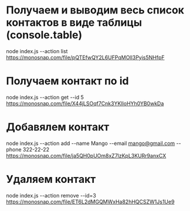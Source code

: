 # Получаем и выводим весь список контактов в виде таблицы (console.table)
node index.js --action list
https://monosnap.com/file/pQTEfwQY2L6UFPqMOlI3Pyis5NHfpF

# Получаем контакт по id
node index.js --action get --id 5
https://monosnap.com/file/X44jLSOqf7Cnk3YKlIoHYh0YB0wkDa

# Добавялем контакт
node index.js --action add --name Mango --email mango@gmail.com --phone 322-22-22
https://monosnap.com/file/ja5QH0pUOm8xZ7lzKpL3KURr9anxCX

# Удаляем контакт
node index.js --action remove --id=3
https://monosnap.com/file/ET6L2dMGQMWxHa82hHQCSZW1Js1Ue9


